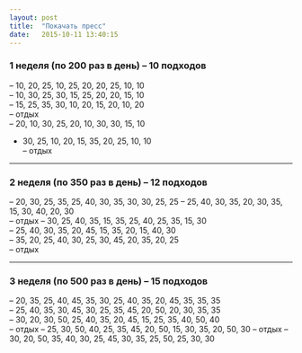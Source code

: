 ```yaml
---
layout: post
title:  "Покачать пресс"
date:   2015-10-11 13:40:15
---
```


### 1 неделя (по 200 раз в день) – 10 подходов
– 10, 20, 25, 10, 25, 20, 20, 25, 10, 10  
– 10, 30, 25, 30, 15, 25, 20, 20, 15, 10  
– 15, 25, 35, 30, 10, 20, 15, 20, 10, 20  
– отдых  
– 20, 10, 30, 25, 20, 10, 30, 30, 15, 10  
- 30, 25, 10, 20, 15, 35, 20, 25, 10, 10  
– отдых  

***

### 2 неделя (по 350 раз в день) – 12 подходов
– 20, 30, 25, 35, 25, 40, 30, 35, 30, 30, 25, 25 
– 25, 40, 30, 35, 20, 30, 35, 15, 30, 40, 20, 30  
– отдых
– 30, 25, 40, 35, 15, 35, 25, 40, 25, 35, 15, 30  
– 25, 40, 30, 35, 20, 45, 15, 35, 20, 15, 40, 30  
– 35, 20, 25, 40, 30, 25, 30, 45, 20, 35, 20, 25  
– отдых 

***

### 3 неделя (по 500 раз в день) – 15 подходов
– 20, 35, 25, 40, 45, 35, 30, 25, 40, 35, 20, 45, 35, 35, 35  
– 25, 40, 35, 30, 45, 30, 25, 35, 45, 20, 50, 20, 30, 35, 35  
– 30, 20, 30, 50, 25, 40, 35, 20, 45, 15, 25, 35, 40, 50, 40  
– отдых
– 25, 30, 50, 40, 25, 35, 45, 20, 50, 15, 30, 35, 20, 50, 30
– отдых
– 30, 20, 50, 35, 40, 30, 25, 45, 30, 35, 25, 50, 25, 30, 30
